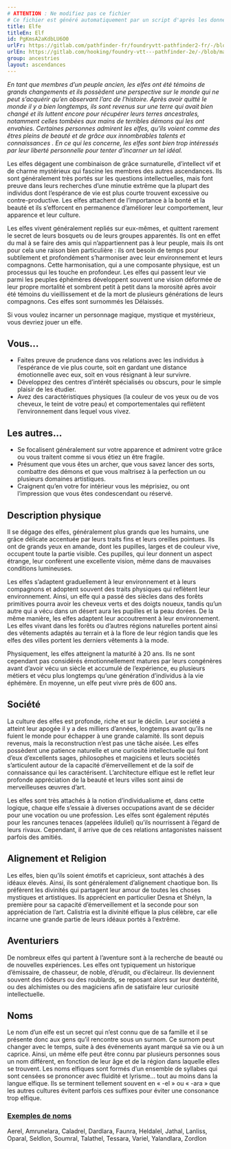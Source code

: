 ```yaml
---
# ATTENTION : Ne modifiez pas ce fichier
# Ce fichier est généré automatiquement par un script d'après les données du module Foundry VTT officiel et de sa traduction
title: Elfe
titleEn: Elf
id: PgKmsA2aKdbLU6O0
urlFr: https://gitlab.com/pathfinder-fr/foundryvtt-pathfinder2-fr/-/blob/master/data/ancestries/PgKmsA2aKdbLU6O0.htm
urlEn: https://gitlab.com/hooking/foundry-vtt---pathfinder-2e/-/blob/master/packs/data/ancestries.db/elf.json
group: ancestries
layout: ascendances
---
```

<em>En tant que membres d’un peuple ancien, les elfes ont été témoins de grands changements et ils possèdent une perspective sur le monde qui ne peut s’acquérir qu’en observant l’arc de l’histoire. Après avoir quitté le monde il y a bien longtemps, ils sont revenus sur une terre qui avait bien changé et ils luttent encore pour récupérer leurs terres ancestrales, notamment celles tombées aux mains de terribles démons qui les ont envahies. Certaines personnes admirent les elfes, qu’ils voient comme des êtres pleins de beauté et de grâce aux innombrables talents et connaissances . En ce qui les concerne, les elfes sont bien trop intéressés par leur liberté personnelle pour tenter d’incarner un tel idéal.</em>

Les elfes dégagent une combinaison de grâce surnaturelle, d’intellect vif et de charme mystérieux qui fascine les membres des autres ascendances. Ils sont généralement très portés sur les questions intellectuelles, mais font preuve dans leurs recherches d’une minutie extrême que la plupart des individus dont l’espérance de vie est plus courte trouvent excessive ou contre-productive. Les elfes attachent de l’importance à la bonté et la beauté et ils s’efforcent en permanence d’améliorer leur comportement, leur apparence et leur culture.

Les elfes vivent généralement repliés sur eux-mêmes, et quittent rarement le secret de leurs bosquets ou de leurs groupes apparentés. Ils ont en effet du mal à se faire des amis qui n’appartiennent pas à leur peuple, mais ils ont pour cela une raison bien particulière : ils ont besoin de temps pour subtilement et profondément s’harmoniser avec leur environnement et leurs compagnons. Cette harmonisation, qui a une composante physique, est un processus qui les touche en profondeur. Les elfes qui passent leur vie parmi les peuples éphémères développent souvent une vision déformée de leur propre mortalité et sombrent petit à petit dans la morosité après avoir été témoins du vieillissement et de la mort de plusieurs générations de leurs compagnons. Ces elfes sont surnommés les Délaissés.

Si vous voulez incarner un personnage magique, mystique et mystérieux, vous devriez jouer un elfe.

## Vous...

- Faites preuve de prudence dans vos relations avec les individus à l’espérance de vie plus courte, soit en gardant une distance émotionnelle avec eux, soit en vous résignant à leur survivre.
- Développez des centres d’intérêt spécialisés ou obscurs, pour le simple plaisir de les étudier.
- Avez des caractéristiques physiques (la couleur de vos yeux ou de vos cheveux, le teint de votre peau) et comportementales
qui reflètent l’environnement dans lequel vous vivez.

## Les autres...

- Se focalisent généralement sur votre apparence et admirent votre grâce ou vous traitent comme si vous étiez un être fragile.
- Présument que vous êtes un archer, que vous savez lancer des sorts, combattre des démons et que vous maîtrisez à la perfection un ou plusieurs domaines artistiques.
- Craignent qu’en votre for intérieur vous les méprisiez, ou ont l’impression que vous êtes condescendant ou réservé.

## Description physique

Il se dégage des elfes, généralement plus grands que les humains, une grâce délicate accentuée par leurs traits fins et leurs oreilles pointues. Ils ont de grands yeux en amande, dont les pupilles, larges et de couleur vive, occupent toute la partie visible. Ces pupilles, qui leur donnent un aspect étrange, leur confèrent une excellente vision, même dans de mauvaises conditions lumineuses.

Les elfes s’adaptent graduellement à leur environnement et à leurs compagnons et adoptent souvent des traits physiques qui reflètent leur environnement. Ainsi, un elfe qui a passé des siècles dans des forêts primitives pourra avoir les cheveux verts et des doigts noueux, tandis qu’un autre qui a vécu dans un désert aura les pupilles et la peau dorées. De la même manière, les elfes adaptent leur accoutrement à leur environnement. Les elfes vivant dans les forêts ou d’autres régions naturelles portent ainsi des vêtements adaptés au terrain et à la flore de leur région tandis que les elfes des villes portent les derniers vêtements à la mode.

Physiquement, les elfes atteignent la maturité à 20 ans. Ils ne sont cependant pas considérés émotionnellement matures par leurs congénères avant d’avoir vécu un siècle et accumulé de l’expérience, eu plusieurs métiers et vécu plus longtemps qu’une génération d’individus à la vie éphémère. En moyenne, un elfe peut vivre près de 600 ans.

## Société

La culture des elfes est profonde, riche et sur le déclin. Leur société a atteint leur apogée il y a des milliers d’années, longtemps avant qu’ils ne fuient le monde pour échapper à une grande calamité. Ils sont depuis revenus, mais la reconstruction n’est pas une tâche aisée. Les elfes possèdent une patience naturelle et une curiosité intellectuelle qui font d’eux d’excellents sages, philosophes et magiciens et leurs sociétés s’articulent autour de la capacité d’émerveillement et de la soif de connaissance qui les caractérisent. L’architecture elfique est le reflet leur profonde appréciation de la beauté et leurs villes sont ainsi de merveilleuses œuvres d’art.

Les elfes sont très attachés à la notion d’individualisme et, dans cette logique, chaque elfe s’essaie à diverses occupations avant de se décider pour une vocation ou une profession. Les elfes sont également réputés pour les rancunes tenaces (appelées ilduliel) qu’ils nourrissent à l’égard de leurs rivaux. Cependant, il arrive que de ces relations antagonistes naissent parfois des amitiés. 

## Alignement et Religion

Les elfes, bien qu’ils soient émotifs et capricieux, sont attachés à des idéaux élevés. Ainsi, ils sont généralement d’alignement chaotique bon. Ils préfèrent les divinités qui partagent leur amour de toutes les choses mystiques et artistiques. Ils apprécient en particulier Desna et Shélyn, la première pour sa capacité d’émerveillement et la seconde pour son appréciation de l’art. Calistria est la divinité elfique la plus célèbre, car elle incarne une grande partie de leurs idéaux portés à l’extrême.

## Aventuriers

De nombreux elfes qui partent à l’aventure sont à la recherche de beauté ou de nouvelles expériences. Les elfes ont typiquement un historique d’émissaire, de chasseur, de noble, d’érudit, ou d’éclaireur. Ils deviennent souvent des rôdeurs ou des roublards, se reposant alors sur leur dextérité, ou des alchimistes ou des magiciens afin de satisfaire leur curiosité intellectuelle.

## Noms

Le nom d’un elfe est un secret qui n’est connu que de sa famille et il se présente donc aux gens qu’il rencontre sous un surnom. Ce surnom peut changer avec le temps, suite à des événements ayant marqué sa vie ou à un caprice. Ainsi, un même elfe peut être connu par plusieurs personnes sous un nom différent, en fonction de leur âge et de la région dans laquelle elles se trouvent. Les noms elfiques sont formés d’un ensemble de syllabes qui sont censées se prononcer avec fluidité et lyrisme... tout au moins dans la langue elfique. Ils se terminent tellement souvent en « -el » ou « -ara » que les autres cultures évitent parfois ces suffixes pour éviter une consonance trop elfique.

### <span style="text-decoration: underline;">Exemples de noms

Aerel, Amrunelara, Caladrel, Dardlara, Faunra, Heldalel, Jathal, Lanliss, Oparal, Seldlon, Soumral, Talathel, Tessara, Variel, Yalandlara, Zordlon
